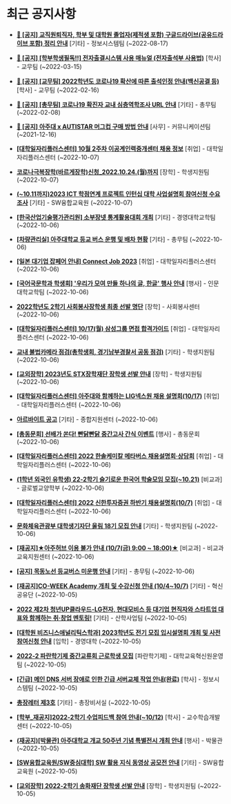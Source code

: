# 최근 공지사항

* **[📌 [공지] 교직원퇴직자, 학부 및 대학원 졸업자(제적생 포함) 구글드라이브(공유드라이브 포함) 정리 안내](http://ajou.ac.kr/kr/ajou/notice.do?mode=view&amp;articleNo=202858&amp;article.offset=0&amp;articleLimit=30)**
 [기타] - 정보시스템팀 (~2022-08-17)

* **[📌 [공지] [학부학생필독!!] 전자출결시스템 사용 매뉴얼 (전자출석부 사용법)](http://ajou.ac.kr/kr/ajou/notice.do?mode=view&amp;articleNo=192571&amp;article.offset=0&amp;articleLimit=30)**
 [학사] - 교무팀 (~2022-03-15)

* **[📌 [공지] [교무팀] 2022학년도 코로나19 확산에 따른 출석인정 안내(백신공결 등)](http://ajou.ac.kr/kr/ajou/notice.do?mode=view&amp;articleNo=180913&amp;article.offset=0&amp;articleLimit=30)**
 [학사] - 교무팀 (~2022-02-16)

* **[📌 [공지] [총무팀] 코로나19 확진자 교내 심층역학조사 URL 안내](http://ajou.ac.kr/kr/ajou/notice.do?mode=view&amp;articleNo=180493&amp;article.offset=0&amp;articleLimit=30)**
 [기타] - 총무팀 (~2022-02-08)

* **[📌 [공지] 아주대 x AUTISTAR 머그컵 구매 방법 안내](http://ajou.ac.kr/kr/ajou/notice.do?mode=view&amp;articleNo=147976&amp;article.offset=0&amp;articleLimit=30)**
 [사무] - 커뮤니케이션팀 (~2021-12-16)

* **[[대학일자리플러스센터] 10월 2주차 이공계인력중개센터 채용 정보](http://ajou.ac.kr/kr/ajou/notice.do?mode=view&amp;articleNo=204760&amp;article.offset=0&amp;articleLimit=30)**
 [취업] - 대학일자리플러스센터 (~2022-10-07)

* **[코로나극복장학(바르게장학)신청_2022.10.24.(월)까지](http://ajou.ac.kr/kr/ajou/notice.do?mode=view&amp;articleNo=204756&amp;article.offset=0&amp;articleLimit=30)**
 [장학] - 학생지원팀 (~2022-10-07)

* **[(~10.11까지)2023 ICT 학점연계 프로젝트 인턴십 대학 사업설명회 참여신청 수요조사](http://ajou.ac.kr/kr/ajou/notice.do?mode=view&amp;articleNo=204750&amp;article.offset=0&amp;articleLimit=30)**
 [기타] - SW융합교육원 (~2022-10-07)

* **[[한국산업기술평가관리원] 소부장넷 통계활용대회 개최](http://ajou.ac.kr/kr/ajou/notice.do?mode=view&amp;articleNo=204739&amp;article.offset=0&amp;articleLimit=30)**
 [기타] - 경영대학교학팀 (~2022-10-06)

* **[[차량관리실] 아주대학교 등교 버스 운행 및 배차 현황](http://ajou.ac.kr/kr/ajou/notice.do?mode=view&amp;articleNo=204723&amp;article.offset=0&amp;articleLimit=30)**
 [기타] - 총무팀 (~2022-10-06)

* **[[일본 대기업 잡페어 안내] Connect Job 2023](http://ajou.ac.kr/kr/ajou/notice.do?mode=view&amp;articleNo=204718&amp;article.offset=0&amp;articleLimit=30)**
 [취업] - 대학일자리플러스센터 (~2022-10-06)

* **[[국어국문학과 학생회] &#x27;우리가 모여 만들 하나의 글, 한글&#x27; 행사 안내](http://ajou.ac.kr/kr/ajou/notice.do?mode=view&amp;articleNo=204717&amp;article.offset=0&amp;articleLimit=30)**
 [행사] - 인문대학교학팀 (~2022-10-06)

* **[2022학년도 2학기 사회봉사장학생 최종 선발 명단](http://ajou.ac.kr/kr/ajou/notice.do?mode=view&amp;articleNo=204715&amp;article.offset=0&amp;articleLimit=30)**
 [장학] - 사회봉사센터 (~2022-10-06)

* **[[대학일자리플러스센터] 10/17(월) 삼성그룹 면접 합격가이드](http://ajou.ac.kr/kr/ajou/notice.do?mode=view&amp;articleNo=204710&amp;article.offset=0&amp;articleLimit=30)**
 [취업] - 대학일자리플러스센터 (~2022-10-06)

* **[교내 불법카메라 점검(총학생회, 경기남부경찰서 공동 점검)](http://ajou.ac.kr/kr/ajou/notice.do?mode=view&amp;articleNo=204709&amp;article.offset=0&amp;articleLimit=30)**
 [기타] - 학생지원팀 (~2022-10-06)

* **[[교외장학] 2023년도 STX장학재단 장학생 선발 안내](http://ajou.ac.kr/kr/ajou/notice.do?mode=view&amp;articleNo=204707&amp;article.offset=0&amp;articleLimit=30)**
 [장학] - 학생지원팀 (~2022-10-06)

* **[[대학일자리플러스센터] 아주대와 함께하는 LIG넥스원 채용 설명회(10/17)](http://ajou.ac.kr/kr/ajou/notice.do?mode=view&amp;articleNo=204706&amp;article.offset=0&amp;articleLimit=30)**
 [취업] - 대학일자리플러스센터 (~2022-10-06)

* **[아르바이트 공고](http://ajou.ac.kr/kr/ajou/notice.do?mode=view&amp;articleNo=204700&amp;article.offset=0&amp;articleLimit=30)**
 [기타] - 종합지원센터 (~2022-10-06)

* **[[총동문회] 선배가 쏜다! 빤닭빤닭 중간고사 간식 이벤트](http://ajou.ac.kr/kr/ajou/notice.do?mode=view&amp;articleNo=204699&amp;article.offset=0&amp;articleLimit=30)**
 [행사] - 총동문회 (~2022-10-06)

* **[[대학일자리플러스센터] 2022 한솔케미칼 메타버스 채용설명회·상담회](http://ajou.ac.kr/kr/ajou/notice.do?mode=view&amp;articleNo=204697&amp;article.offset=0&amp;articleLimit=30)**
 [취업] - 대학일자리플러스센터 (~2022-10-06)

* **[(1학년 외국인 유학생) 22-2학기 슬기로운 한국어 학술모임 모집(~10.21)](http://ajou.ac.kr/kr/ajou/notice.do?mode=view&amp;articleNo=204696&amp;article.offset=0&amp;articleLimit=30)**
 [비교과] - 글로벌교양학부 (~2022-10-06)

* **[[대학일자리플러스센터] 2022 신한투자증권 하반기 채용설명회(10/7)](http://ajou.ac.kr/kr/ajou/notice.do?mode=view&amp;articleNo=204695&amp;article.offset=0&amp;articleLimit=30)**
 [취업] - 대학일자리플러스센터 (~2022-10-06)

* **[문화체육관광부 대학생기자단 울림 18기 모집 안내](http://ajou.ac.kr/kr/ajou/notice.do?mode=view&amp;articleNo=204691&amp;article.offset=0&amp;articleLimit=30)**
 [기타] - 학생지원팀 (~2022-10-06)

* **[[재공지]★아주허브 이용 불가 안내 (10/7(금) 9:00 ~ 18:00)★](http://ajou.ac.kr/kr/ajou/notice.do?mode=view&amp;articleNo=204687&amp;article.offset=0&amp;articleLimit=30)**
 [비교과] - 비교과교육지원센터 (~2022-10-06)

* **[[공지] 목동노선 등교버스 미운행 안내](http://ajou.ac.kr/kr/ajou/notice.do?mode=view&amp;articleNo=204682&amp;article.offset=0&amp;articleLimit=30)**
 [기타] - 총무팀 (~2022-10-06)

* **[[재공지]CO-WEEK Academy 개최 및 수강신청 안내 (10/4~10/7)](http://ajou.ac.kr/kr/ajou/notice.do?mode=view&amp;articleNo=204679&amp;article.offset=0&amp;articleLimit=30)**
 [기타] - 혁신공유단 (~2022-10-05)

* **[2022 제2차 청년UP클라우드-LG전자, 현대모비스 등 대기업 현직자와 스타트업 대표와 함께하는 취·창업 멘토링!](http://ajou.ac.kr/kr/ajou/notice.do?mode=view&amp;articleNo=204678&amp;article.offset=0&amp;articleLimit=30)**
 [기타] - 산학사업팀 (~2022-10-05)

* **[[대학원 비즈니스애널리틱스학과] 2023학년도 전기 모집 입시설명회 개최 및 사전참여신청 안내](http://ajou.ac.kr/kr/ajou/notice.do?mode=view&amp;articleNo=204673&amp;article.offset=0&amp;articleLimit=30)**
 [입학] - 경영대학 (~2022-10-05)

* **[2022-2 파란학기제 중간교류회 근로학생 모집](http://ajou.ac.kr/kr/ajou/notice.do?mode=view&amp;articleNo=204670&amp;article.offset=0&amp;articleLimit=30)**
 [파란학기제] - 대학교육혁신원운영팀 (~2022-10-05)

* **[[긴급] 메인 DNS 서버 장애로 인한 긴급 서버교체 작업 안내(완료)](http://ajou.ac.kr/kr/ajou/notice.do?mode=view&amp;articleNo=204669&amp;article.offset=0&amp;articleLimit=30)**
 [학사] - 정보시스템팀 (~2022-10-05)

* **[총장레터 제3호](http://ajou.ac.kr/kr/ajou/notice.do?mode=view&amp;articleNo=204667&amp;article.offset=0&amp;articleLimit=30)**
 [기타] - 총장비서실 (~2022-10-05)

* **[[학부_재공지]2022-2학기 수업피드백 참여 안내(~10/12)](http://ajou.ac.kr/kr/ajou/notice.do?mode=view&amp;articleNo=204659&amp;article.offset=0&amp;articleLimit=30)**
 [학사] - 교수학습개발센터 (~2022-10-05)

* **[(재공지)[박물관] 아주대학교 개교 50주년 기념 특별전시 개최 안내](http://ajou.ac.kr/kr/ajou/notice.do?mode=view&amp;articleNo=204658&amp;article.offset=0&amp;articleLimit=30)**
 [행사] - 박물관 (~2022-10-05)

* **[[SW융합교육원/SW중심대학] SW 활용 지식 동영상 공모전 안내](http://ajou.ac.kr/kr/ajou/notice.do?mode=view&amp;articleNo=204657&amp;article.offset=0&amp;articleLimit=30)**
 [기타] - SW융합교육원 (~2022-10-05)

* **[[교외장학] 2022-2학기 송화재단 장학생 선발 안내](http://ajou.ac.kr/kr/ajou/notice.do?mode=view&amp;articleNo=204654&amp;article.offset=0&amp;articleLimit=30)**
 [장학] - 학생지원팀 (~2022-10-05)
